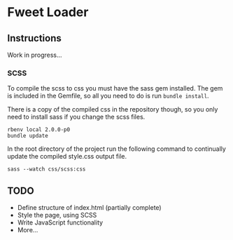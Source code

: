 Fweet Loader
============

Instructions
------------
Work in progress...

### SCSS

To compile the scss to css you must have the sass gem installed. The gem is included in the Gemfile, so all you need to do is run `bundle install`.

There is a copy of the compiled css in the repository though, so you only need to install sass if you change the scss files.

    rbenv local 2.0.0-p0
    bundle update

In the root directory of the project run the following command to continually update the compiled style.css output file.

    sass --watch css/scss:css


TODO
----
+ Define structure of index.html (partially complete)
+ Style the page, using SCSS
+ Write JavaScript functionality
+ More...
